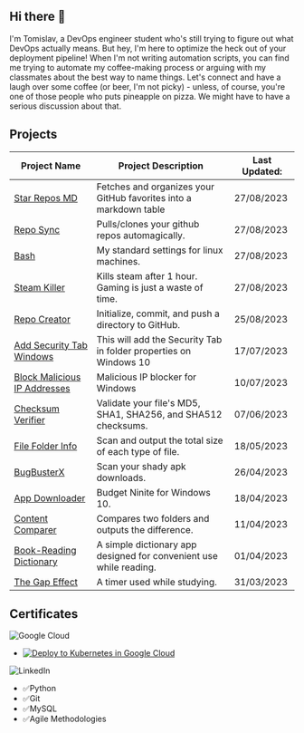## Hi there 👋
I'm Tomislav, a DevOps engineer student who's still trying to figure out what DevOps actually means. But hey, I'm here to optimize the heck out of your deployment pipeline! When I'm not writing automation scripts, you can find me trying to automate my coffee-making process or arguing with my classmates about the best way to name things. Let's connect and have a laugh over some coffee (or beer, I'm not picky) - unless, of course, you're one of those people who puts pineapple on pizza. We might have to have a serious discussion about that.

## Projects
| Project Name | Project Description | Last Updated: |
| --- | --- | --- |
| [Star Repos MD](https://github.com/PapaPeskwo/starred-repos-to-md) | Fetches and organizes your GitHub favorites into a markdown table                                                                                                                                                                                                                                                                     | 27/08/2023 |
| [Repo Sync](https://github.com/PapaPeskwo/repo-sync) | Pulls/clones your github repos automagically.                                                                                                                                                                                                                                                                                         | 27/08/2023 |
| [Bash](https://github.com/PapaPeskwo/bash) | My standard settings for linux machines.                                                                                                                                                                                                                                                                                              | 27/08/2023 |
| [Steam Killer](PapaPeskwo/steam-killer) | Kills steam after 1 hour. Gaming is just a waste of time.                                                                                                                                                                          | 27/08/2023 |
| [Repo Creator](PapaPeskwo/repo-creator) | Initialize, commit, and push a directory to GitHub.                                                                                                                                                                                | 25/08/2023 |
| [Add Security Tab Windows](PapaPeskwo/fix-no-security-tab-windows) | This will add the Security Tab in folder properties on Windows 10                                                                                                                                                                 | 17/07/2023 |
| [Block Malicious IP Addresses](PapaPeskwo/block-malicious-IP-addresses) | Malicious IP blocker for Windows                                                                                                                                                                            | 10/07/2023 |
| [Checksum Verifier](PapaPeskwo/Checksum-Verifier) | Validate your file's MD5, SHA1, SHA256, and SHA512 checksums.                                                                                                                                                                    | 07/06/2023 |
| [File Folder Info](PapaPeskwo/file-folder-info) | Scan and output the total size of each type of file.                                                                                                                                                                               | 18/05/2023 |
| [BugBusterX](PapaPeskwo/BugBusterX) | Scan your shady apk downloads.                                                                                                                                                                                                     | 26/04/2023 |
| [App Downloader](PapaPeskwo/app-downloader) | Budget Ninite for Windows 10.                                                                                                                                                                                                      | 18/04/2023 |
| [Content Comparer](PapaPeskwo/content-comparer) | Compares two folders and outputs the difference.                                                                                                                                                                                   | 11/04/2023 |
| [Book-Reading Dictionary](PapaPeskwo/dictionary) | A simple dictionary app designed for convenient use while reading.                                                                                                                                                                 | 01/04/2023 |
| [The Gap Effect](PapaPeskwo/gap-effect) | A timer used while studying.                                                                                                                                                                                                       | 31/03/2023 |

## Certificates
![Google Cloud](https://img.shields.io/badge/GoogleCloud-%234285F4.svg?style=for-the-badge&logo=google-cloud&logoColor=white)

- [![Deploy to Kubernetes in Google Cloud](https://www.cloudskillsboost.google/public_profiles/b13bbf8f-f6ab-4449-b7ec-2b2dd57db762/badges/3397803)](https://www.cloudskillsboost.google/public_profiles/b13bbf8f-f6ab-4449-b7ec-2b2dd57db762/badges/3397803)

![LinkedIn](https://img.shields.io/badge/linkedin-%230077B5.svg?style=for-the-badge&logo=linkedin&logoColor=white)
- ✅Python
- ✅Git
- ✅MySQL
- ✅Agile Methodologies
